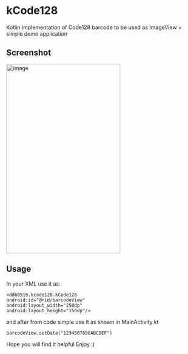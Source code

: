 # kCode128
Kotlin implementation of Code128 barcode to be used as ImageView + simple demo application


## Screenshot

<img src="https://github.com/ddb0515/kCode128/raw/master/Screenshot.png" data-canonical-src="https://github.com/ddb0515/kCode128/raw/master/Screenshot.png" width="300" height="500"  alt="image"/>

## Usage

In your XML use it as: 

```
<ddb0515.kcode128.kCode128
android:id="@+id/barcodeView"
android:layout_width="250dp"
android:layout_height="150dp"/>
```

and after from code simple use it as shown in MainActivity.kt

```
barcodeView.setData("1234567890ABCDEF")
```

Hope you will find it helpful 
Enjoy :)
